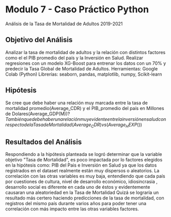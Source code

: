 # Modulo 7 - Caso Práctico Python

Análisis de la Tasa de Mortalidad de Adultos 2019-2021


## Objetivo del Análisis

Analizar la tasa de mortalidad de adultos y la relación con distintos factores como el el PIB promedio del país y la Inversión en Salud. Realizar regresiones con un modelo XG-Boost para entrenar los datos con un 70% y predecir la Tasa Global de Mortalidad de Adultos.
Herramientas: Google Colab (Python) Librerías: seaborn, pandas, matplotlib, numpy, Scikit-learn


## Hipótesis
Se cree que debe haber una relación muy marcada entre la tasa de mortalidad promedio(Average_CDR) y el PIB_promedio del país en Millones de Dolares(Average_GDP(M$)) ?
También que debe haber una relación muy evidente entre la inversión en salud con respecto de la Tasa de Mortalidad  (Average_CDR) vs (Average_HEXP($))



## Resultados del Análisis

Respondiendo a la hipótesis planteada se logró determinar que la variable objetivo "Tasa de Mortalidad", es poco impactada por lo factores elegidos en la hipótesis como: PIB del Pais e Inversión en Salud ya que los datos registrados en el dataset realmente están muy dispersos o aleatorios.
La correlación con las otras variables es muy baja, entendiendo que cada país por cuestiones de cultura, nivel de desarrollo económico, idiosincrasia , desarrollo social es diferente en cada uno de éstos y evidentemente causaran una aleatoriedad en la Tasa de Mortalidad
Quizá se lograría un resultado más certero haciendo predicciones de la tasa de mortalidad, con registros del mismo país durante varios años para poder tener una correlación con más impacto entre las otras variables factores.





